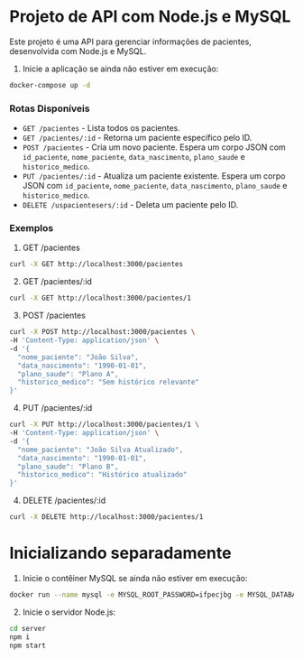 # Projeto de API com Node.js e MySQL

Este projeto é uma API para gerenciar informações de pacientes, desenvolvida com Node.js e MySQL.

1. Inicie a aplicação se ainda não estiver em execução:
```bash
docker-compose up -d
```

### Rotas Disponíveis

- `GET /pacientes` - Lista todos os pacientes.
- `GET /pacientes/:id` - Retorna um paciente específico pelo ID.
- `POST /pacientes` - Cria um novo paciente. Espera um corpo JSON com `id_paciente`, `nome_paciente`, `data_nascimento`, `plano_saude` e `historico_medico`.
- `PUT /pacientes/:id` - Atualiza um paciente existente. Espera um corpo JSON com `id_paciente`, `nome_paciente`, `data_nascimento`, `plano_saude` e `historico_medico`.
- `DELETE /uspacientesers/:id` - Deleta um paciente pelo ID.


### Exemplos

1. GET /pacientes
```bash
curl -X GET http://localhost:3000/pacientes
```

2. GET /pacientes/:id
```bash
curl -X GET http://localhost:3000/pacientes/1
```

3. POST /pacientes
```bash
curl -X POST http://localhost:3000/pacientes \
-H 'Content-Type: application/json' \
-d '{
  "nome_paciente": "João Silva",
  "data_nascimento": "1990-01-01",
  "plano_saude": "Plano A",
  "historico_medico": "Sem histórico relevante"
}'
```

4. PUT /pacientes/:id
```bash
curl -X PUT http://localhost:3000/pacientes/1 \
-H 'Content-Type: application/json' \
-d '{
  "nome_paciente": "João Silva Atualizado",
  "data_nascimento": "1990-01-01",
  "plano_saude": "Plano B",
  "historico_medico": "Histórico atualizado"
}'
```

4. DELETE /pacientes/:id
```bash
curl -X DELETE http://localhost:3000/pacientes/1
```


# Inicializando separadamente

1. Inicie o contêiner MySQL se ainda não estiver em execução:
```bash
docker run --name mysql -e MYSQL_ROOT_PASSWORD=ifpecjbg -e MYSQL_DATABASE=hospital -p 3307:3306 -d mysql
```

2. Inicie o servidor Node.js:

```bash
cd server
npm i
npm start
```